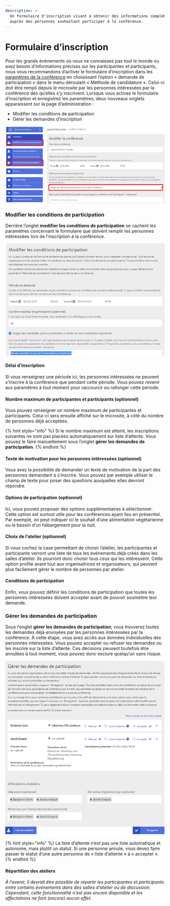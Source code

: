 ```yaml
---
description: >-
  Un formulaire d'inscription visant à obtenir des informations complémentaires
  auprès des personnes souhaitant participer à la conférence.
---
```


# Formulaire d’inscription

Pour les grands événements où vous ne connaissez pas tout le monde ou avez besoin d’informations précises sur les participantes et participants, nous vous recommandons d’activer le formulaire d’inscription dans les [paramètres de la conférence](../start/#parametres-generaux) en choisissant l’option « demande de participation » dans le menu déroulant « Méthode de candidature ». Celui-ci doit être rempli depuis le microsite par les personnes intéressées par la conférence dès qu’elles s’y inscrivent. Lorsque vous activez le formulaire d’inscription et enregistrez les paramètres, deux nouveaux onglets apparaissent sur la page d’administration :

* Modifier les conditions de participation 
* Gérer les demandes d’inscription

![Activation du formulaire d&#x2019;inscription dans les param&#xE8;tres](../../.gitbook/assets/adminseitemitantraegen_fra.png)

### Modifier les conditions de participation

Derrière l’onglet **modifier les conditions de participation** se cachent les paramètres concernant le formulaire que doivent remplir les personnes intéressées lors de l’inscription à la conférence.

![Capture d&#x2019;&#xE9;cran des param&#xE8;tres du formulaire](../../.gitbook/assets/ausschnittteilnahmebedingungen_fra.png)

#### Délai d’inscription

Si vous renseignez une période ici, les personnes intéressées ne peuvent s’inscrire à la conférence que pendant cette période. Vous pouvez revenir aux paramètres à tout moment pour raccourcir ou rallonger cette période.

#### Nombre maximum de participantes et participants \(optionnel\)

Vous pouvez renseigner un nombre maximum de participantes et participants. Celui-ci sera ensuite affiché sur le microsite, à côté du nombre de personnes déjà acceptées.

{% hint style="info" %}
Si le nombre maximum est atteint, les inscriptions suivantes ne sont pas placées automatiquement sur liste d’attente. Vous pouvez le faire manuellement sous l’onglet **gérer les demandes de participation**.
{% endhint %}

#### Texte de motivation pour les personnes intéressées \(optionnel\)

Vous avez la possibilité de demander un texte de motivation de la part des personnes demandant à s’inscrire. Vous pouvez par exemple utiliser le champ de texte pour poser des questions auxquelles elles devront répondre.

#### Options de participation \(optionnel\)

Ici, vous pouvez proposer des options supplémentaires à sélectionner. Cette option est surtout utile pour les conférences ayant lieu en présentiel. Par exemple, on peut indiquer ici le souhait d’une alimentation végétarienne ou le besoin d’un hébergement pour la nuit.

#### Choix de l’atelier \(optionnel\)

Si vous cochez la case permettant de choisir l’atelier, les participantes et participants verront une liste de tous les événements déjà créés dans les salles d’atelier. Ils pourront donc choisir tous ceux qui les intéressent. Cette option profite avant tout aux organisatrices et organisateurs, qui peuvent plus facilement gérer le nombre de personnes par atelier.

#### Conditions de participation

Enfin, vous pouvez définir les conditions de participation que toutes les personnes intéressées doivent accepter avant de pouvoir soumettre leur demande.

### Gérer les demandes de participation

Sous l’onglet **gérer les demandes de participation**, vous trouverez toutes les demandes déjà envoyées par les personnes intéressées par la conférence. À cette étape, vous avez accès aux données individuelles des personnes intéressées. Vous pouvez accepter ou refuser les demandes ou les inscrire sur la liste d’attente. Ces décisions peuvent toutefois être annulées à tout moment, vous pouvez donc exclure quelqu’un sans risque.

![](../../.gitbook/assets/teilnahmeantra-geverwalten_fra.png)

{% hint style="info" %}
La liste d’attente n’est pas une liste automatique et autonome, mais plutôt un statut. Si une personne annule, vous devez faire passer le statut d’une autre personne de « liste d’attente » à « accepter ».
{% endhint %}

#### Répartition des ateliers

_À l’avenir, il devrait être possible de répartir les participantes et participants entre certains événements dans des salles d’atelier ou de discussion. Cependant, cette fonctionnalité n’est pas encore disponible et les affectations ne font \(encore\) aucun effet._

